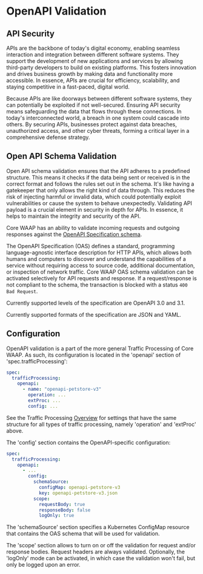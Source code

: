 # OpenAPI Validation

## API Security

APIs are the backbone of today's digital economy, enabling seamless interaction and integration between different software systems. They support the development of new applications and services by allowing third-party developers to build on existing platforms. This fosters innovation and drives business growth by making data and functionality more accessible. In essence, APIs are crucial for efficiency, scalability, and staying competitive in a fast-paced, digital world.

Because APIs are like doorways between different software systems, they can potentially be exploited if not well-secured. Ensuring API security means safeguarding the data that flows through these connections. In today's interconnected world, a breach in one system could cascade into others. By securing APIs, businesses protect against data breaches, unauthorized access, and other cyber threats, forming a critical layer in a comprehensive defense strategy.

## Open API Schema Validation

Open API schema validation ensures that the API adheres to a predefined structure. This means it checks if the data being sent or received is in the correct format and follows the rules set out in the schema. It's like having a gatekeeper that only allows the right kind of data through. This reduces the risk of injecting harmful or invalid data, which could potentially exploit vulnerabilities or cause the system to behave unexpectedly. Validating API payload is a crucial element in security in depth for APIs. In essence, it helps to maintain the integrity and security of the API.

Core WAAP has an ability to validate incoming requests and outgoing responses against the [OpenAPI Specification schema](https://www.openapis.org/).

The OpenAPI Specification (OAS) defines a standard, programming language-agnostic interface description for HTTP APIs, which allows both humans and computers to discover and understand the capabilities of a service without requiring access to source code, additional documentation, or inspection of network traffic. Core WAAP OAS schema validation can be activated selectively for API requests and response. If a request/response is not compliant to the schema, the transaction is blocked with a status `400 Bad Request`.

Currently supported levels of the specification are OpenAPI 3.0 and 3.1.

Currently supported formats of the specification are JSON and YAML.

## Configuration

OpenAPI validation is a part of the more general Traffic Processing of Core WAAP. As such, its configuration is located in the 'openapi' section of 'spec.trafficProcessing':

```yaml
spec:
  trafficProcessing:
    openapi:
      - name: "openapi-petstore-v3" 
        operation: ...
        extProc: ...
        config: ...
```

See the Traffic Processing [Overview](traffic-processing-overview.md) for settings that have the same structure for all types of traffic processing, namely 'operation' and 'extProc' above.

The 'config' section contains the OpenAPI-specific configuration:

```yaml
spec:
  trafficProcessing:
    openapi:
      - ... 
        config:
          schemaSource:
            configMap: openapi-petstore-v3
            key: openapi-petstore-v3.json
          scope:
            requestBody: true
            responseBody: false
            logOnly: true
```

The 'schemaSource' section specifies a Kubernetes ConfigMap resource that contains the OAS schema that will be used for validation.

The 'scope' section allows to turn on or off the validation for request and/or response bodies. Request headers are always validated. Optionally, the 'logOnly' mode can be activated, in which case the validation won't fail, but only be logged upon an error.
